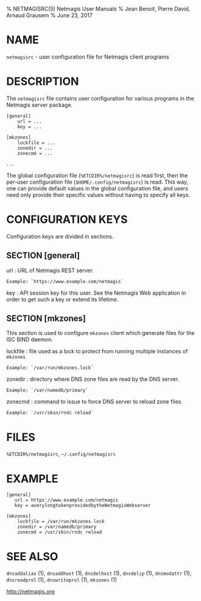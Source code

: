 % NETMAGISRC(5) Netmagis User Manuals
% Jean Benoit, Pierre David, Arnaud Grausem
% June 23, 2017

# NAME

`netmagisrc` - user configuration file for Netmagis client programs


# DESCRIPTION

The `netmagisrc` file contains user configuration for various programs in
the Netmagis server package.

    [general]
		url = ...
		key = ...

    [mkzones]
		lockfile = ...
		zonedir = ...
		zonecmd = ...

    ...

The global configuration file (`%ETCDIR%/netmagisrc`) is read first,
then the per-user configuration file (`$HOME/.config/netmagisrc`) is
read. This way, one can provide default values in the global configuration
file, and users need only provide their specific values without having
to specify all keys.


# CONFIGURATION KEYS

Configuration keys are divided in sections.

## SECTION [general]

url
  : URL of Netmagis REST server.

    Example: `https://www.example.com/netmagis`

key
  : API session key for this user. See the Netmagis Web application
    in order to get such a key or extend its lifetime.


## SECTION [mkzones]

This section is used to configure `mkzones` client which generate
files for the ISC BIND daemon.

lockfile
  : file used as a lock to protect from running multiple instances
    of `mkzones`
   
    Example: `/var/run/mkzones.lock`

zonedir
  : directory where DNS zone files are read by the DNS server.

    Example: `/var/namedb/primary`

zonecmd
  : command to issue to force DNS server to reload zone files.

    Example: `/usr/sbin/rndc reload`


# FILES

`%ETCDIR%/netmagisrc`,
`~/.config/netmagisrc`


# EXAMPLE

```
[general]
   url = https://www.example.com/netmagis
   key = averylongtokenprovidedbytheNetmagisWebserver

[mkzones]
    lockfile = /var/run/mkzones.lock
    zonedir = /var/namedb/primary
    zonecmd = /usr/sbin/rndc reload
```


# SEE ALSO

`dnsaddalias` (1),
`dnsaddhost` (1),
`dnsdelhost` (1),
`dnsdelip` (1),
`dnsmodattr` (1),
`dnsreadprol` (1),
`dnswriteprol` (1),
`mkzones` (1)

<http://netmagis.org>
